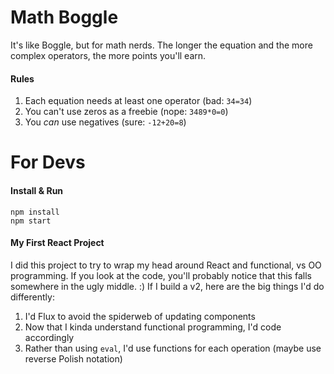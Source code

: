# Math Boggle

It's like Boggle, but for math nerds. The longer the equation and the more complex operators, the more points you'll earn. 

#### Rules
1. Each equation needs at least one operator (bad: `34=34`)
2. You can't use zeros as a freebie (nope: `3489*0=0`)
3. You _can_ use negatives (sure: `-12+20=8`)

# For Devs

#### Install & Run

```
npm install
npm start
```

#### My First React Project

I did this project to try to wrap my head around React and functional, vs OO programming. If you look at the code, you'll probably notice that this falls somewhere in the ugly middle. :) If I build a v2, here are the big things I'd do differently: 
1. I'd Flux to avoid the spiderweb of updating components
2. Now that I kinda understand functional programming, I'd code accordingly
3. Rather than using `eval`, I'd use functions for each operation (maybe use reverse Polish notation)

